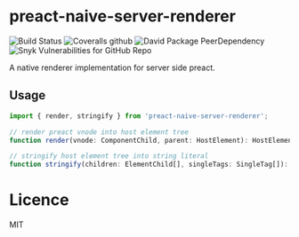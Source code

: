 # preact-naive-server-renderer

![Build Status](https://img.shields.io/travis/huang-xiao-jian/preact-naive-server-renderer/master.svg?style=flat)
![Coveralls github](https://img.shields.io/coveralls/github/huang-xiao-jian/preact-naive-server-renderer)
![David Package PeerDependency](https://img.shields.io/david/peer/huang-xiao-jian/preact-naive-server-renderer)
![Snyk Vulnerabilities for GitHub Repo](https://img.shields.io/snyk/vulnerabilities/github/huang-xiao-jian/preact-naive-server-renderer)

A native renderer implementation for server side preact.

## Usage

```typescript
import { render, stringify } from 'preact-naive-server-renderer';

// render preact vnode into host element tree
function render(vnode: ComponentChild, parent: HostElement): HostElement;

// stringify host element tree into string literal
function stringify(children: ElementChild[], singleTags: SingleTag[]): string;
```

# Licence

MIT

